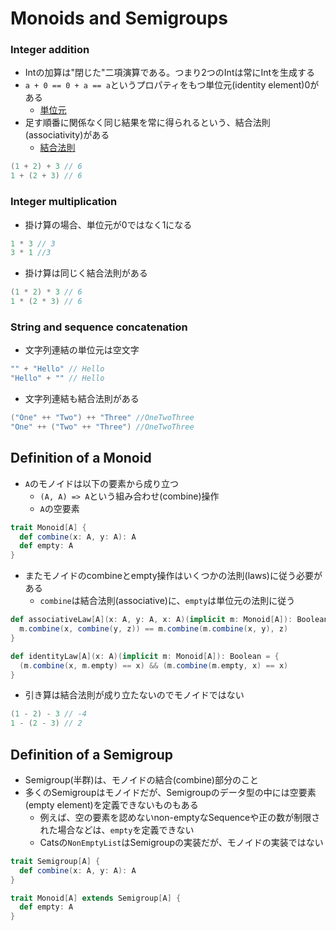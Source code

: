 # Monoids and Semigroups

### Integer addition
- Intの加算は"閉じた"二項演算である。つまり2つのIntは常にIntを生成する
- `a + 0 == 0 + a == a`というプロパティをもつ単位元(identity element)0がある
  - [単位元](https://ja.wikipedia.org/wiki/%E5%8D%98%E4%BD%8D%E5%85%83)
- 足す順番に関係なく同じ結果を常に得られるという、結合法則(associativity)がある
  - [結合法則](https://ja.wikipedia.org/wiki/結合法則)

```scala
(1 + 2) + 3 // 6
1 + (2 + 3) // 6
```

### Integer multiplication
- 掛け算の場合、単位元が0ではなく1になる

```scala
1 * 3 // 3
3 * 1 //3
```

- 掛け算は同じく結合法則がある

```scala
(1 * 2) * 3 // 6
1 * (2 * 3) // 6
```

### String and sequence concatenation
- 文字列連結の単位元は空文字

```scala
"" + "Hello" // Hello
"Hello" + "" // Hello
```

- 文字列連結も結合法則がある

```scala
("One" ++ "Two") ++ "Three" //OneTwoThree
"One" ++ ("Two" ++ "Three") //OneTwoThree
```

## Definition of a Monoid
- `A`のモノイドは以下の要素から成り立つ
   - `(A, A) => A`という組み合わせ(combine)操作
   - `A`の空要素

```scala
trait Monoid[A] {
  def combine(x: A, y: A): A
  def empty: A
}
```

- またモノイドのcombineとempty操作はいくつかの法則(laws)に従う必要がある
  - `combine`は結合法則(associative)に、`empty`は単位元の法則に従う

```scala
def associativeLaw[A](x: A, y: A, x: A)(implicit m: Monoid[A]): Boolean = {
  m.combine(x, combine(y, z)) == m.combine(m.combine(x, y), z)
}

def identityLaw[A](x: A)(implicit m: Monoid[A]): Boolean = {
  (m.combine(x, m.empty) == x) && (m.combine(m.empty, x) == x)
}
```

- 引き算は結合法則が成り立たないのでモノイドではない

```scala
(1 - 2) - 3 // -4
1 - (2 - 3) // 2
```

## Definition of a Semigroup
- Semigroup(半群)は、モノイドの結合(combine)部分のこと
- 多くのSemigroupはモノイドだが、Semigroupのデータ型の中には空要素(empty element)を定義できないものもある
  - 例えば、空の要素を認めないnon-emptyなSequenceや正の数が制限された場合などは、`empty`を定義できない
  - Catsの`NonEmptyList`はSemigroupの実装だが、モノイドの実装ではない

```scala
trait Semigroup[A] {
  def combine(x: A, y: A): A
}

trait Monoid[A] extends Semigroup[A] {
  def empty: A
}
```
















